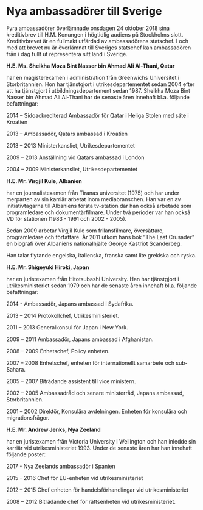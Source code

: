 # Nya ambassadörer till Sverige

Fyra ambassadörer överlämnade onsdagen 24 oktober 2018 sina kreditivbrev till H.M. Konungen i högtidlig audiens på Stockholms slott. Kreditivbrevet är en fullmakt utfärdad av ambassadörens statschef. I och med att brevet nu är överlämnat till Sveriges statschef kan ambassadören från i dag fullt ut representera sitt land i Sverige.

**H.E. Ms. Sheikha Moza Bint Nasser bin Ahmad Ali Al-Thani, Qatar**

har en magisterexamen i administration från Greenwichs Universitet i Storbritannien. Hon har tjänstgjort i utrikesdepartementet sedan 2004 efter att ha tjänstgjort i utbildningsdepartement sedan 1987. Sheikha Moza Bint Nasser bin Ahmad Ali Al-Thani har de senaste åren innehaft bl.a. följande befattningar:

2014 – Sidoackrediterad Ambassadör för Qatar i Heliga Stolen med säte i Kroatien

2013 – Ambassadör, Qatars ambassad i Kroatien

2013 – 2013 Ministerkansliet, Utrikesdepartementet

2009 – 2013 Anställning vid Qatars ambassad i London

2004 – 2009 Ministerkansliet, Utrikesdepartementet



**H.E. Mr. Virgjil Kule, Albanien**

har en journalistexamen från Tiranas universitet (1975) och har under merparten av sin karriär arbetat inom mediabranschen. Han var en av initiativtagarna till Albaniens första tv-station där han också arbetade som programledare och dokumentärfilmare. Under två perioder var han också VD för stationen (1983 - 1991 och 2002 - 2005).

Sedan 2009 arbetar Virgjil Kule som frilansfilmare, översättare, programledare och författare. År 2011 utkom hans bok ”The Last Crusader” en biografi över Albaniens nationalhjälte George Kastriot Scanderbeg.

Han talar flytande engelska, italienska, franska samt lite grekiska och ryska.



**H.E. Mr. Shigeyuki Hiroki, Japan**

har en juristexamen från Hitotsubashi University. Han har tjänstgjort i utrikesministeriet sedan 1979 och har de senaste åren innehaft bl.a. följande befattningar:

2014 - Ambassadör, Japans ambassad i Sydafrika.

2013 – 2014 Protokollchef, Utrikesministeriet.

2011 – 2013 Generalkonsul för Japan i New York.

2009 – 2011 Ambassadör, Japans ambassad i Afghanistan.

2008 – 2009 Enhetschef, Policy enheten.

2007 – 2008 Enhetschef, enheten för internationellt samarbete och sub-Sahara.

2005 – 2007 Biträdande assistent till vice ministern.

2002 – 2005 Ambassadråd och senare ministerråd, Japans ambassad, Storbritannien.

2001 – 2002 Direktör, Konsulära avdelningen. Enheten för konsulära och migrationsfrågor.



**H.E. Mr. Andrew Jenks, Nya Zeeland**

har en juristexamen från Victoria University i Wellington och han inledde sin karriär vid utrikesministeriet 1993. Under de senaste åren har han innehaft följande poster:

2017 - Nya Zeelands ambassadör i Spanien

2015 - 2016 Chef för EU-enheten vid utrikesministeriet

2012 – 2015 Chef enheten för handelsförhandlingar vid utrikesministeriet

2008 – 2012 Biträdande chef för rättsenheten vid utrikesministeriet.
